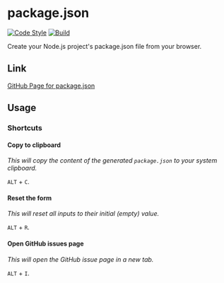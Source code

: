 # package.json

[![Code Style](https://github.com/aminnairi/package.json/actions/workflows/codestyle.yaml/badge.svg)](https://github.com/aminnairi/package.json/actions/workflows/codestyle.yaml) [![Build](https://github.com/aminnairi/package.json/actions/workflows/build.yaml/badge.svg)](https://github.com/aminnairi/package.json/actions/workflows/build.yaml)

Create your Node.js project's package.json file from your browser.

## Link

[GitHub Page for package.json](https://aminnairi.github.io/package.json/)

## Usage

### Shortcuts

#### Copy to clipboard

*This will copy the content of the generated `package.json` to your system clipboard.*

`ALT` + `C`.

#### Reset the form

*This will reset all inputs to their initial (empty) value.*

`ALT` + `R`.

#### Open GitHub issues page

*This will open the GitHub issue page in a new tab.*

`ALT` + `I`.